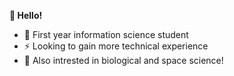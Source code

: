 **👋 Hello!**

- 🌱 First year information science student 
- ⚡ Looking to gain more technical experience 
- 🔭 Also intrested in biological and space science! 

<!--
- 👯 I’m looking to collaborate on ...
- 🤔 I’m looking for help with ...
- 💬 Ask me about ...
- 📫 How to reach me: ...
- 😄 Pronouns: ...
- ⚡ Fun fact: ...
-->
